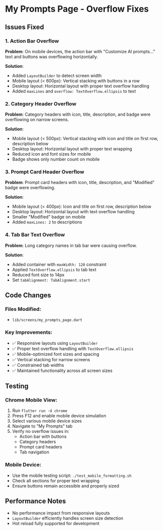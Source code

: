 # My Prompts Page - Overflow Fixes

## Issues Fixed

### 1. Action Bar Overflow
**Problem**: On mobile devices, the action bar with "Customize AI prompts..." text and buttons was overflowing horizontally.

**Solution**: 
- Added `LayoutBuilder` to detect screen width
- Mobile layout (< 600px): Vertical stacking with buttons in a row
- Desktop layout: Horizontal layout with proper text overflow handling
- Added `maxLines` and `overflow: TextOverflow.ellipsis` to text

### 2. Category Header Overflow  
**Problem**: Category headers with icon, title, description, and badge were overflowing on narrow screens.

**Solution**:
- Mobile layout (< 500px): Vertical stacking with icon and title on first row, description below
- Desktop layout: Horizontal layout with proper text wrapping
- Reduced icon and font sizes for mobile
- Badge shows only number count on mobile

### 3. Prompt Card Header Overflow
**Problem**: Prompt card headers with icon, title, description, and "Modified" badge were overflowing.

**Solution**:
- Mobile layout (< 400px): Icon and title on first row, description below
- Desktop layout: Horizontal layout with text overflow handling  
- Smaller "Modified" badge on mobile
- Added `maxLines: 2` to descriptions

### 4. Tab Bar Text Overflow
**Problem**: Long category names in tab bar were causing overflow.

**Solution**:
- Added container with `maxWidth: 120` constraint
- Applied `TextOverflow.ellipsis` to tab text
- Reduced font size to 14px
- Set `tabAlignment: TabAlignment.start`

## Code Changes

### Files Modified:
- `lib/screens/my_prompts_page.dart`

### Key Improvements:
- ✅ Responsive layouts using `LayoutBuilder`
- ✅ Proper text overflow handling with `TextOverflow.ellipsis`
- ✅ Mobile-optimized font sizes and spacing
- ✅ Vertical stacking for narrow screens
- ✅ Constrained tab widths
- ✅ Maintained functionality across all screen sizes

## Testing

### Chrome Mobile View:
1. Run `flutter run -d chrome`
2. Press F12 and enable mobile device simulation
3. Select various mobile device sizes
4. Navigate to "My Prompts" tab
5. Verify no overflow issues in:
   - Action bar with buttons
   - Category headers
   - Prompt card headers
   - Tab navigation

### Mobile Device:
- Use the mobile testing script: `./test_mobile_formatting.sh`
- Check all sections for proper text wrapping
- Ensure buttons remain accessible and properly sized

## Performance Notes
- No performance impact from responsive layouts
- `LayoutBuilder` efficiently handles screen size detection
- Hot reload fully supported for development 